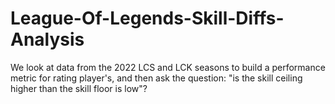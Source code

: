 # League-Of-Legends-Skill-Diffs-Analysis
We look at data from the 2022 LCS and LCK seasons to build a performance metric for rating player's, and then ask the question: "is the skill ceiling higher than the skill floor is low"?
